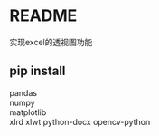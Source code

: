 # README
实现excel的透视图功能

## pip install 

pandas  
numpy  
matplotlib  
xlrd
xlwt
python-docx
opencv-python
